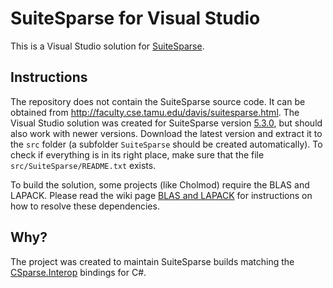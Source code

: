 # SuiteSparse for Visual Studio

This is a Visual Studio solution for [SuiteSparse](http://faculty.cse.tamu.edu/davis/suitesparse.html).

## Instructions

The repository does not contain the SuiteSparse source code. It can be obtained from http://faculty.cse.tamu.edu/davis/suitesparse.html. The Visual Studio solution was created for SuiteSparse version [5.3.0](http://faculty.cse.tamu.edu/davis/SuiteSparse/SuiteSparse-5.3.0.tar.gz), but should also work with newer versions. Download the latest version and extract it to the `src` folder (a subfolder `SuiteSparse` should be created automatically). To check if everything is in its right place, make sure that the file `src/SuiteSparse/README.txt` exists.

To build the solution, some projects (like Cholmod) require the BLAS and LAPACK. Please read the wiki page [BLAS and LAPACK](https://github.com/wo80/vs-suitesparse/wiki/BLAS-and-LAPACK) for instructions on how to resolve these dependencies.

## Why?

The project was created to maintain SuiteSparse builds matching the [CSparse.Interop](https://github.com/wo80/csparse-interop) bindings for C#.
